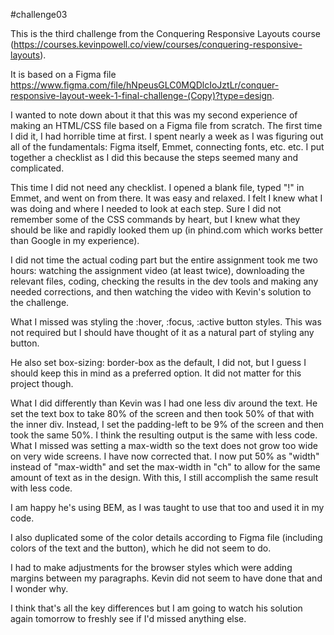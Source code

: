 #challenge03

This is the third challenge from the Conquering Responsive Layouts course (https://courses.kevinpowell.co/view/courses/conquering-responsive-layouts). 

It is based on a Figma file https://www.figma.com/file/hNpeusGLC0MQDlcIoJztLr/conquer-responsive-layout-week-1-final-challenge-(Copy)?type=design. 

I wanted to note down about it that this was my second experience of making an HTML/CSS file based on a Figma file from scratch. The first time I did it, I had horrible time at first. I spent nearly a week as I was figuring out all of the fundamentals: Figma itself, Emmet, connecting fonts, etc. etc. I put together a checklist as I did this because the steps seemed many and complicated. 

This time I did not need any checklist. I opened a blank file, typed "!" in Emmet, and went on from there. It was easy and relaxed. I felt I knew what I was doing and where I needed to look at each step. Sure I did not remember some of the CSS commands by heart, but I knew what they should be like and rapidly looked them up (in phind.com which works better than Google in my experience). 

I did not time the actual coding part but the entire assignment took me two hours: watching the assignment video (at least twice), downloading the relevant files, coding, checking the results in the dev tools and making any needed corrections, and then watching the video with Kevin's solution to the challenge. 

What I missed was styling the :hover, :focus, :active button styles. This was not required but I should have thought of it as a natural part of styling any button. 

He also set box-sizing: border-box as the default, I did not, but I guess I should keep this in mind as a preferred option. It did not matter for this project though. 

What I did differently than Kevin was I had one less div around the text. He set the text box to take 80% of the screen and then took 50% of that with the inner div. Instead, I set the padding-left to be 9% of the screen and then took the same 50%. I think the resulting output is the same with less code. What I missed was setting a max-width so the text does not grow too wide on very wide screens. I have now corrected that. I now put 50% as "width" instead of "max-width" and set the max-width in "ch" to allow for the same amount of text as in the design. With this, I still accomplish the same result with less code. 

I am happy he's using BEM, as I was taught to use that too and used it in my code. 

I also duplicated some of the color details according to Figma file (including colors of the text and the button), which he did not seem to do. 

I had to make adjustments for the browser styles which were adding margins between my paragraphs. Kevin did not seem to have done that and I wonder why. 

I think that's all the key differences but I am going to watch his solution again tomorrow to freshly see if I'd missed anything else. 


